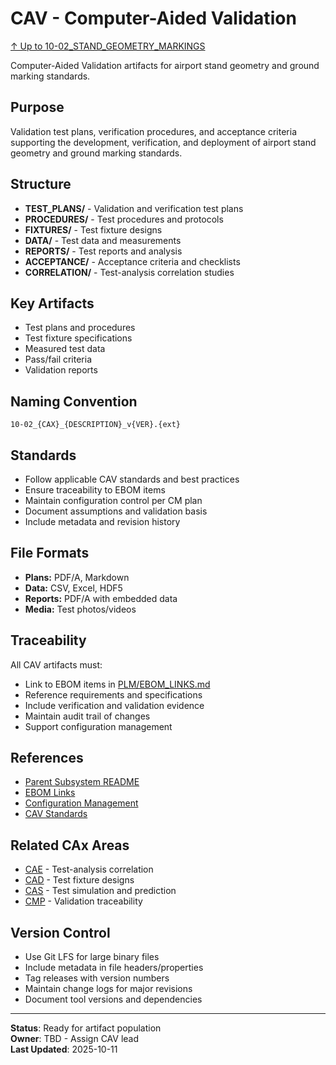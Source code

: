 # CAV - Computer-Aided Validation

[↑ Up to 10-02_STAND_GEOMETRY_MARKINGS](../../../README.md)

Computer-Aided Validation artifacts for airport stand geometry and ground marking standards.

## Purpose

Validation test plans, verification procedures, and acceptance criteria supporting the development, verification, and deployment of airport stand geometry and ground marking standards.

## Structure

- **TEST_PLANS/** - Validation and verification test plans
- **PROCEDURES/** - Test procedures and protocols
- **FIXTURES/** - Test fixture designs
- **DATA/** - Test data and measurements
- **REPORTS/** - Test reports and analysis
- **ACCEPTANCE/** - Acceptance criteria and checklists
- **CORRELATION/** - Test-analysis correlation studies

## Key Artifacts

- Test plans and procedures
- Test fixture specifications
- Measured test data
- Pass/fail criteria
- Validation reports

## Naming Convention

```
10-02_{CAX}_{DESCRIPTION}_v{VER}.{ext}
```

## Standards

- Follow applicable CAV standards and best practices
- Ensure traceability to EBOM items
- Maintain configuration control per CM plan
- Document assumptions and validation basis
- Include metadata and revision history

## File Formats

- **Plans:** PDF/A, Markdown
- **Data:** CSV, Excel, HDF5
- **Reports:** PDF/A with embedded data
- **Media:** Test photos/videos

## Traceability

All CAV artifacts must:
- Link to EBOM items in [PLM/EBOM_LINKS.md](../EBOM_LINKS.md)
- Reference requirements and specifications
- Include verification and validation evidence
- Maintain audit trail of changes
- Support configuration management

## References

- [Parent Subsystem README](../../../README.md)
- [EBOM Links](../EBOM_LINKS.md)
- [Configuration Management](../../../../../../../../../../../../../00-PROGRAM/CONFIG_MGMT/)
- [CAV Standards](../../../../../../../../../../../../../00-PROGRAM/STANDARDS/CAV/)

## Related CAx Areas

- [CAE](../CAE/) - Test-analysis correlation
- [CAD](../CAD/) - Test fixture designs
- [CAS](../CAS/) - Test simulation and prediction
- [CMP](../CMP/) - Validation traceability

## Version Control

- Use Git LFS for large binary files
- Include metadata in file headers/properties
- Tag releases with version numbers
- Maintain change logs for major revisions
- Document tool versions and dependencies

---

**Status**: Ready for artifact population  
**Owner**: TBD - Assign CAV lead  
**Last Updated**: 2025-10-11
